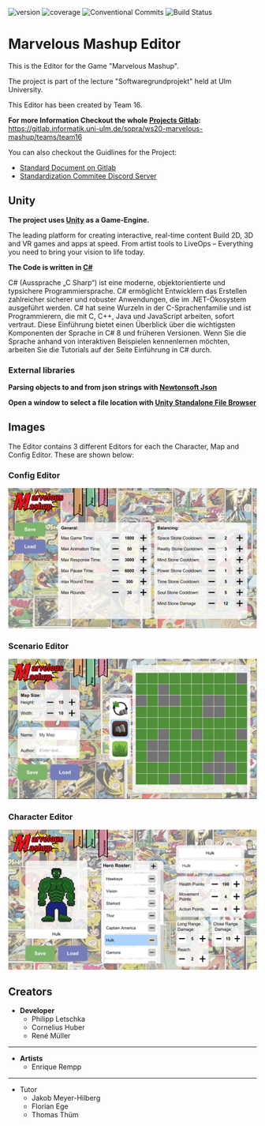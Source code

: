 ![version](https://img.shields.io/badge/version-1.1-green)
![coverage](https://img.shields.io/badge/coverage-90%25-yellowgreen)
![Conventional Commits](https://img.shields.io/badge/Conventional%20Commits-1.0.0-yellow.svg)
![Build Status](https://travis-ci.org/dwyl/esta.svg?branch=master)

# Marvelous Mashup Editor

This is the Editor for the Game "Marvelous Mashup".

The project is part of the lecture "Softwaregrundprojekt" held at Ulm University.

This Editor has been created by Team 16.

**For more Information Checkout the whole [Projects Gitlab](https://gitlab.informatik.uni-ulm.de/sopra/ws20-marvelous-mashup/teams/team16):**
https://gitlab.informatik.uni-ulm.de/sopra/ws20-marvelous-mashup/teams/team16

You can also checkout the Guidlines for the Project:
* [Standard Document on Gitlab](https://gitlab.informatik.uni-ulm.de/sopra/ws20-marvelous-mashup/standard)
* [Standardization Commitee Discord Server](https://discord.gg/aurEVPJv5y)


## Unity

**The project uses [Unity](https://unity.com/) as a Game-Engine.**

The leading platform for creating interactive, real-time content Build 2D, 3D and VR games and apps at speed. From artist tools to LiveOps – Everything you need to bring your vision to life today.

**The Code is written in [C#](https://docs.microsoft.com/de-de/dotnet/csharp/tour-of-csharp/)**


C# (Aussprache „C Sharp“) ist eine moderne, objektorientierte und typsichere Programmiersprache. C# ermöglicht Entwicklern das Erstellen zahlreicher sicherer und robuster Anwendungen, die im .NET-Ökosystem ausgeführt werden. C# hat seine Wurzeln in der C-Sprachenfamilie und ist Programmierern, die mit C, C++, Java und JavaScript arbeiten, sofort vertraut. Diese Einführung bietet einen Überblick über die wichtigsten Komponenten der Sprache in C# 8 und früheren Versionen. Wenn Sie die Sprache anhand von interaktiven Beispielen kennenlernen möchten, arbeiten Sie die Tutorials auf der Seite Einführung in C# durch.

### **External libraries**


**Parsing objects to and from json strings with [Newtonsoft Json](https://www.newtonsoft.com/json/help/html/T_Newtonsoft_Json_JsonConvert.htm)**

**Open a window to select a file location with [Unity Standalone File Browser](https://github.com/gkngkc/UnityStandaloneFileBrowser)**

## Images

The Editor contains 3 different Editors for each the Character, Map and Config Editor. These are shown below:

### Config Editor

![Config Editor](images/config.png)


### Scenario Editor

![Scenario Editor](images/map.png)


### Character Editor

![Character Editor](images/character.png)

## Creators

* **Developer**
  * Philipp Letschka
  * Cornelius Huber
  * René Müller
---

* **Artists**
  * Enrique Rempp
---

* Tutor
  * Jakob Meyer-Hilberg
  * Florian Ege
  * Thomas Thüm
